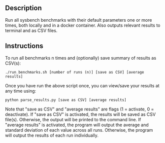 ## Description
Run all sysbench benchmarks with their default parameters one or more times, both locally and in a docker container. Also outputs relevant results to terminal and as CSV files.


## Instructions
To run all benchmarks n times and (optionally) save summary of results as CSV(s):
```
./run_benchmarks.sh [number of runs (n)] [save as CSV] [average results]
```

Once you have run the above script once, you can view/save your results at any time using:
```
python parse_results.py [save as CSV] [average results]
```

Note that "save as CSV" and "average results" are flags (1 = activate, 0 = deactivate). If "save as CSV" is activated, the results will be saved as CSV file(s). Otherwise, the output will be printed to the command line. If "average results" is activated, the program will output the average and standard deviation of each value across all runs. Otherwise, the program will output the results of each run individually.
